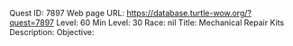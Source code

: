 Quest ID: 7897
Web page URL: https://database.turtle-wow.org/?quest=7897
Level: 60
Min Level: 30
Race: nil
Title: Mechanical Repair Kits
Description: 
Objective: 
